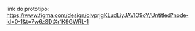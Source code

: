 link do prototipo: https://www.figma.com/design/oivprjgKLudLiyJAVIO9oY/Untitled?node-id=0-1&t=7w6zSDtXr1K9GWRL-1
